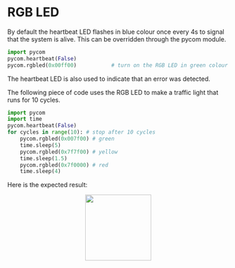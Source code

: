 # RGB LED
By default the heartbeat LED flashes in blue colour once every 4s to signal that the system is alive. This can be overridden through the pycom module.

```python
import pycom
pycom.heartbeat(False)
pycom.rgbled(0x00ff00)           # turn on the RGB LED in green colour
```

The heartbeat LED is also used to indicate that an error was detected.

The following piece of code uses the RGB LED to make a traffic light that runs for 10 cycles.

```python
import pycom
import time
pycom.heartbeat(False)
for cycles in range(10): # stop after 10 cycles
    pycom.rgbled(0x007f00) # green
    time.sleep(5)
    pycom.rgbled(0x7f7f00) # yellow
    time.sleep(1.5)
    pycom.rgbled(0x7f0000) # red
    time.sleep(4)
```

Here is the expected result:

<p align="center"><img src ="../../../img/traffic.gif" width="150"></p>
